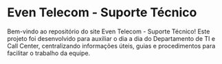 <h1>Even Telecom - Suporte Técnico</h1>

Bem-vindo ao repositório do site Even Telecom - Suporte Técnico! Este projeto foi desenvolvido para auxiliar o dia a dia do Departamento de TI e Call Center, centralizando informações úteis, guias e procedimentos para facilitar o trabalho da equipe.

